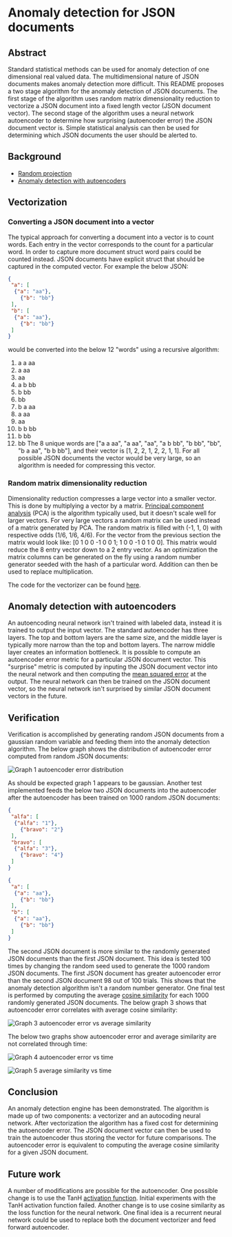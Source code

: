 # Anomaly detection for JSON documents

## Abstract
Standard statistical methods can be used for anomaly detection of one dimensional real valued data. The multidimensional nature of JSON documents makes anomaly detection more difficult. This README proposes a two stage algorithm for the anomaly detection of JSON documents. The first stage of the algorithm uses random matrix dimensionality reduction to vectorize a JSON document into a fixed length vector (JSON document vector). The second stage of the algorithm uses a neural network autoencoder to determine how surprising (autoencoder error) the JSON document vector is. Simple statistical analysis can then be used for determining which JSON documents the user should be alerted to.

## Background
* [Random projection](https://en.wikipedia.org/wiki/Random_projection)
* [Anomaly detection with autoencoders](http://philipperemy.github.io/anomaly-detection/)

## Vectorization
### Converting a JSON document into a vector
The typical approach for converting a document into a vector is to count words. Each entry in the vector corresponds to the count for a particular word. In order to capture more document struct word pairs could be counted instead. JSON documents have explicit struct that should be captured in the computed vector. For example the below JSON:
```json
{
 "a": [
  {"a": "aa"},
	{"b": "bb"}
 ],
 "b": [
  {"a": "aa"},
	{"b": "bb"}
 ]
}
```
would be converted into the below 12 "words" using a recursive algorithm:
1. a a aa
2. a aa
3. aa
4. a b bb
5. b bb
6. bb
7. b a aa
8. a aa
9. aa
10. b b bb
11. b bb
12. bb
The 8 unique words are ["a a aa", "a aa", "aa", "a b bb", "b bb", "bb", "b a aa", "b b bb"], and their vector is [1, 2, 2, 1, 2, 2, 1, 1]. For all possible JSON documents the vector would be very large, so an algorithm is needed for compressing this vector.

### Random matrix dimensionality reduction
Dimensionality reduction compresses a large vector into a smaller vector. This is done by multiplying a vector by a matrix. [Principal component analysis](https://en.wikipedia.org/wiki/Principal_component_analysis) (PCA) is the algorithm typically used, but it doesn't scale well for larger vectors. For very large vectors a random matrix can be used instead of a matrix generated by PCA. The random matrix is filled with (-1, 1, 0) with respective odds (1/6, 1/6, 4/6). For the vector from the previous section the matrix would look like: [0 1 0 0 -1 0 0 1; 1 0 0 -1 0 1 0 0]. This matrix would reduce the 8 entry vector down to a 2 entry vector. As an optimization the matrix columns can be generated on the fly using a random number generator seeded with the hash of a particular word. Addition can then be used to replace multiplication.

The code for the vectorizer can be found [here](https://github.com/pointlander/anomaly/blob/master/vectorizer.go).

## Anomaly detection with autoencoders
An autoencoding neural network isn't trained with labeled data, instead it is trained to output the input vector. The standard autoencoder has three layers. The top and bottom layers are the same size, and the middle layer is typically more narrow than the top and bottom layers. The narrow middle layer creates an information bottleneck. It is possible to compute an autoencoder error metric for a particular JSON document vector. This "surprise" metric is computed by inputing the JSON document vector into the neural network and then computing the [mean squared error](https://en.wikipedia.org/wiki/Mean_squared_error) at the output. The neural network can then be trained on the JSON document vector, so the neural network isn't surprised by similar JSON document vectors in the future.

## Verification
Verification is accomplished by generating random JSON documents from a gaussian random variable and feeding them into the anomaly detection algorithm. The below graph shows the distribution of autoencoder error computed from random JSON documents:

![Graph 1 autoencoder error distribution](graph_1_autoencoder_error_distribution.png?raw=true)

As should be expected graph 1 appears to be gaussian. Another test implemented feeds the below two JSON documents into the autoencoder after the autoencoder has been trained on 1000 random JSON documents:
```json
{
 "alfa": [
  {"alfa": "1"},
	{"bravo": "2"}
 ],
 "bravo": [
  {"alfa": "3"},
	{"bravo": "4"}
 ]
}
```
```json
{
 "a": [
  {"a": "aa"},
	{"b": "bb"}
 ],
 "b": [
  {"a": "aa"},
	{"b": "bb"}
 ]
}
```
The second JSON document is more similar to the randomly generated JSON documents than the first JSON document. This idea is tested 100 times by changing the random seed used to generate the 1000 random JSON documents. The first JSON document has greater autoencoder error than the second JSON document 98 out of 100 trials. This shows that the anomaly detection algorithm isn't a random number generator. One final test is performed by computing the average [cosine similarity](https://en.wikipedia.org/wiki/Cosine_similarity) for each 1000 randomly generated JSON documents. The below graph 3 shows that autoencoder error correlates with average cosine similarity:

![Graph 3 autoencoder error vs average similarity](graph_3_autoencoder_error_vs_average_similarity.png?raw=true)

The below two graphs show autoencoder error and average similarity are not correlated through time:

![Graph 4 autoencoder error vs time](graph_4_autoencoder_error.png?raw=true)

![Graph 5 average similarity vs time](graph_5_average_similarity.png?raw=true)

## Conclusion
An anomaly detection engine has been demonstrated. The algorithm is made up of two components: a vectorizer and an autocoding neural network. After vectorization the algorithm has a fixed cost for determining the autoencoder error. The JSON document vector can then be used to train the autoencoder thus storing the vector for future comparisons. The autoencoder error is equivalent to computing the average cosine similarity for a given JSON document.

## Future work
A number of modifications are possible for the autoencoder. One possible change is to use the TanH [activation function](https://en.wikipedia.org/wiki/Activation_function). Initial experiments with the TanH activation function failed. Another change is to use cosine similarity as the loss function for the neural network. One final idea is a recurrent neural network could be used to replace both the document vectorizer and feed forward autoencoder.
